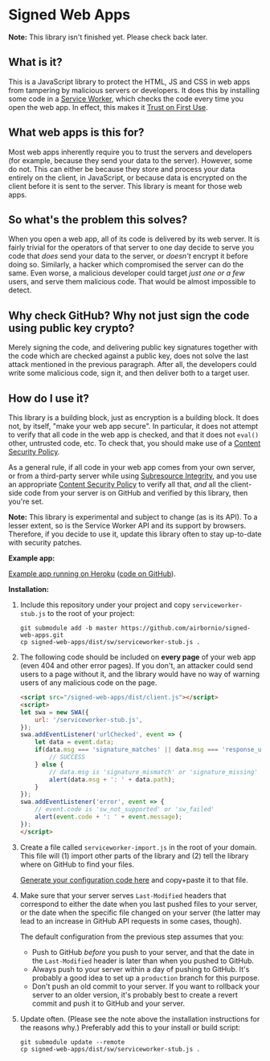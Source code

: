 # Signed Web Apps

**Note:** This library isn't finished yet. Please check back later.

## What is it?

This is a JavaScript library to protect the HTML, JS and CSS in web apps
from tampering by malicious servers or developers. It does this by
installing some code in a [Service Worker][SW], which checks the code
every time you open the web app. In effect, this makes it [Trust on
First Use][TOFU].

## What web apps is this for?

Most web apps inherently require you to trust the servers and developers
(for example, because they send your data to the server). However, some
do not. This can either be because they store and process your data
entirely on the client, in JavaScript, or because data is encrypted on
the client before it is sent to the server. This library is meant for
those web apps.

## So what's the problem this solves?

When you open a web app, all of its code is delivered by its web server.
It is fairly trivial for the operators of that server to one day decide
to serve you code that *does* send your data to the server, or *doesn't*
encrypt it before doing so. Similarly, a hacker which compromised the
server can do the same. Even worse, a malicious developer could target
*just one or a few* users, and serve them malicious code. That would be
almost impossible to detect.

## Why check GitHub? Why not just sign the code using public key crypto?

Merely signing the code, and delivering public key signatures together
with the code which are checked against a public key, does not solve the
last attack mentioned in the previous paragraph. After all, the
developers could write some malicious code, sign it, and then deliver
both to a target user.

## How do I use it?

This library is a building block, just as encryption is a building
block. It does not, by itself, "make your web app secure". In
particular, it does not attempt to verify that all code in the web app
is checked, and that it does not `eval()` other, untrusted code, etc. To
check that, you should make use of a [Content Security Policy][CSP].

As a general rule, if all code in your web app comes from your own
server, or from a third-party server while using [Subresource
Integrity][SRI], and you use an appropriate [Content Security
Policy][CSP] to verify all that, *and* all the client-side code from
your server is on GitHub and verified by this library, then you're set.

**Note:** This library is experimental and subject to change (as is its
API). To a lesser extent, so is the Service Worker API and its support
by browsers. Therefore, if you decide to use it, update this library
often to stay up-to-date with security patches.

**Example app:**

[Example app running on Heroku][swa-example] ([code on
GitHub][swa-example-gh]).

**Installation:**

1.  Include this repository under your project and copy
    `serviceworker-stub.js` to the root of your project:

        git submodule add -b master https://github.com/airbornio/signed-web-apps.git
        cp signed-web-apps/dist/sw/serviceworker-stub.js .

2.  The following code should be included on **every page** of your web
    app (even 404 and other error pages). If you don't, an attacker
    could send users to a page without it, and the library would have no
    way of warning users of any malicious code on the page.

    ```html
    <script src="/signed-web-apps/dist/client.js"></script>
    <script>
    let swa = new SWA({
        url: '/serviceworker-stub.js',
    });
    swa.addEventListener('urlChecked', event => {
        let data = event.data;
        if(data.msg === 'signature_matches' || data.msg === 'response_unchanged') {
            // SUCCESS
        } else {
            // data.msg is 'signature_mismatch' or 'signature_missing' or 'network_error'
            alert(data.msg + ': ' + data.path);
        }
    });
    swa.addEventListener('error', event => {
        // event.code is 'sw_not_supported' or 'sw_failed'
        alert(event.code + ': ' + event.message);
    });
    </script>
    ```

3.  Create a file called `serviceworker-import.js` in the root of your
    domain. This file will (1) import other parts of the library and
    (2) tell the library where on GitHub to find your files.
    
    [Generate your configuration code here][generate-config] and
    copy+paste it to that file.

4.  Make sure that your server serves `Last-Modified` headers that
    correspond to either the date when you last pushed files to your
    server, or the date when the specific file changed on your server
    (the latter may lead to an increase in GitHub API requests in some
    cases, though).
    
    The default configuration from the previous step assumes that you:
    
    -   Push to GitHub *before* you push to your server, and that the
        date in the `Last-Modified` header is later than when you pushed
        to GitHub.
    -   Always push to your server within a day of pushing to GitHub.
        It's probably a good idea to set up a `production` branch for
        this purpose.
    -   Don't push an old commit to your server. If you want to rollback
        your server to an older version, it's probably best to create a
        revert commit and push it to GitHub and your server.

5.  Update often. (Please see the note above the installation
    instructions for the reasons why.) Preferably add this to your
    install or build script:

        git submodule update --remote
        cp signed-web-apps/dist/sw/serviceworker-stub.js .


[SW]: https://developer.mozilla.org/docs/Web/API/Service_Worker_API
[TOFU]: https://en.wikipedia.org/wiki/Trust_on_first_use
[CSP]: https://developer.mozilla.org/docs/Web/HTTP/CSP
[SRI]: https://developer.mozilla.org/docs/Web/Security/Subresource_Integrity
[swa-example]: https://signed-web-apps-example.herokuapp.com/
[swa-example-gh]: https://github.com/airbornio/signed-web-apps-example
[generate-config]: https://airbornio.github.io/signed-web-apps/generate-config.html